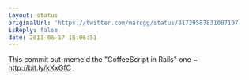 ```yaml
---
layout: status
originalUrl: 'https://twitter.com/marcgg/status/81739587831087107'
isReply: false
date: 2011-06-17 15:06:51
---
```


This commit out-meme'd the "CoffeeScript in Rails" one ~ http://bit.ly/kXxGfC
